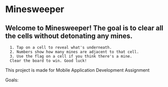 # Minesweeper

## Welcome to Minesweeper! The goal is to clear all the cells without detonating any mines.
      1. Tap on a cell to reveal what's underneath.
      2. Numbers show how many mines are adjacent to that cell.
      3. Use the flag on a cell if you think there's a mine.
      Clear the board to win. Good luck!

This project is made for Mobile Application Development Assignment

Goals:

